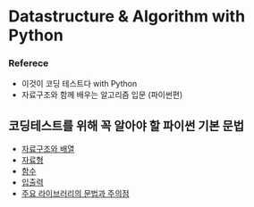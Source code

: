 # Datastructure & Algorithm with Python

### Referece
- 이것이 코딩 테스트다 with Python 
- 자료구조와 함께 배우는 알고리즘 입문 (파이썬편)

## 코딩테스트를 위해 꼭 알아야 할 파이썬 기본 문법
+ [자료구조와 배열](https://github.com/kohys92/datastructure-algorithm/blob/2c4bfbee53f3db39195d389c073dc637b3ff3b73/datastructure/listTuple.md)
+ [자료형](https://github.com/kohys92/datastructure-algorithm/blob/5eb7515dd4d8e176aa98301f98503cb2a4c39840/datastructure/datatype.md)
+ [함수](https://github.com/kohys92/datastructure-algorithm/blob/87bf8e98ca4a0aa8423619609b2a385bd538ba75/datastructure/function.md)
+ [입출력](https://github.com/kohys92/datastructure-algorithm/blob/a0295369bc000ff274dcef57d8b5dd0af9db42a8/datastructure/inputOutput.md)
+ [주요 라이브러리의 문법과 주의점](https://github.com/kohys92/datastructure-algorithm/blob/edf3decdcfecee66b41a19be7666c19a8cb18181/datastructure/library.md)
